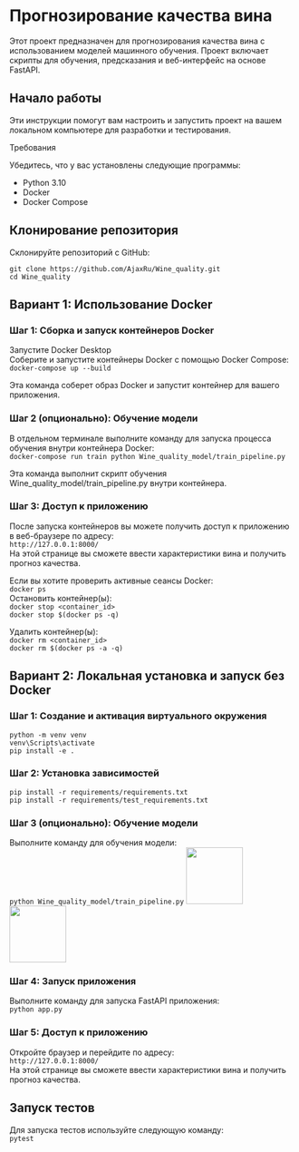 # Прогнозирование качества вина

Этот проект предназначен для прогнозирования качества вина с использованием моделей машинного обучения. Проект включает скрипты для обучения, предсказания и веб-интерфейс на основе FastAPI.

## Начало работы

Эти инструкции помогут вам настроить и запустить проект на вашем локальном компьютере для разработки и тестирования.

Требования

Убедитесь, что у вас установлены следующие программы:

- Python 3.10
- Docker
- Docker Compose

## Клонирование репозитория

Склонируйте репозиторий с GitHub:

`git clone https://github.com/AjaxRu/Wine_quality.git`  
`cd Wine_quality`


## Вариант 1: Использование Docker
### Шаг 1: Сборка и запуск контейнеров Docker
Запустите Docker Desktop  
Соберите и запустите контейнеры Docker с помощью Docker Compose:  
`docker-compose up --build`  

Эта команда соберет образ Docker и запустит контейнер для вашего приложения.  

### Шаг 2 (опционально): Обучение модели
В отдельном терминале выполните команду для запуска процесса обучения внутри контейнера Docker:  
`docker-compose run train python Wine_quality_model/train_pipeline.py`  

Эта команда выполнит скрипт обучения Wine_quality_model/train_pipeline.py внутри контейнера.  

### Шаг 3: Доступ к приложению
После запуска контейнеров вы можете получить доступ к приложению в веб-браузере по адресу:  
`http://127.0.0.1:8000/`   
На этой странице вы сможете ввести характеристики вина и получить прогноз качества.  

Если вы хотите проверить активные сеансы Docker:  
`docker ps`  
Остановить контейнер(ы):  
`docker stop <container_id>`  
`docker stop $(docker ps -q)`  

Удалить контейнер(ы):  
`docker rm <container_id>`  
`docker rm $(docker ps -a -q)`  


## Вариант 2: Локальная установка и запуск без Docker
### Шаг 1: Создание и активация виртуального окружения
`python -m venv venv`  
`venv\Scripts\activate`  
`pip install -e .`  
### Шаг 2: Установка зависимостей
`pip install -r requirements/requirements.txt`  
`pip install -r requirements/test_requirements.txt`  

### Шаг 3 (опционально): Обучение модели
Выполните команду для обучения модели:  
`python Wine_quality_model/train_pipeline.py`
<img src="[https://your-image-url.type](https://github.com/AjaxRu/Wine_quality/assets/145920622/2931abe6-160b-4101-9842-9e53fe67b583)" width="100" height="100"><img src="[https://your-image-url.type](https://github.com/AjaxRu/Wine_quality/assets/145920622/5bf379ee-9a26-4b4a-839c-ef137b8df38e)" width="100" height="100">

### Шаг 4: Запуск приложения
Выполните команду для запуска FastAPI приложения:  
`python app.py`  
### Шаг 5: Доступ к приложению
Откройте браузер и перейдите по адресу:  
`http://127.0.0.1:8000/`  
На этой странице вы сможете ввести характеристики вина и получить прогноз качества.  

## Запуск тестов
Для запуска тестов используйте следующую команду:  
`pytest`  

